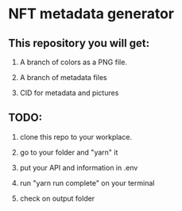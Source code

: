 # NFT metadata generator

## This repository you will get:

1. A branch of colors as a PNG file.

2. A branch of metadata files

3. CID for metadata and pictures

## TODO:

1. clone this repo to your workplace.

2. go to your folder and "yarn" it

3. put your API and information in .env

4. run "yarn run complete" on your terminal

5. check on output folder
